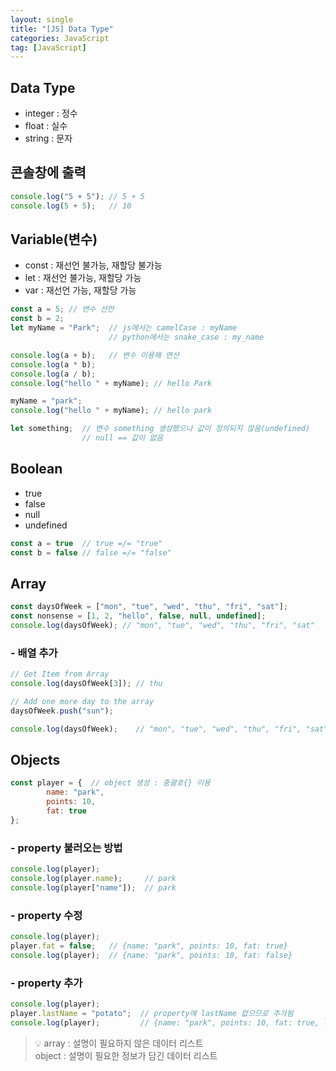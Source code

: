 ```yaml
---
layout: single
title: "[JS] Data Type"
categories: JavaScript
tag: [JavaScript]
---
```


## Data Type

- integer : 정수
- float : 실수
- string : 문자

## 콘솔창에 출력

```js
console.log("5 + 5"); // 5 + 5
console.log(5 + 5);   // 10

```

## Variable(변수)

- const : 재선언 불가능, 재할당 불가능
- let : 재선언 불가능, 재할당 가능
- var :  재선언 가능, 재할당 가능

```js
const a = 5; // 변수 선언
const b = 2;
let myName = "Park";  // js에서는 camelCase : myName
                      // python에서는 snake_case : my_name

console.log(a + b);   // 변수 이용해 연산
console.log(a * b);
console.log(a / b);
console.log("hello " + myName); // hello Park

myName = "park";
console.log("hello " + myName); // hello park

```

```js
let something;  // 변수 something 생성했으나 값이 정의되지 않음(undefined)
                // null == 값이 없음
```

## Boolean
- true
- false
- null
- undefined

```js
const a = true  // true =/= "true"
const b = false // false =/= "false"

```

## Array

```js
const daysOfWeek = ["mon", "tue", "wed", "thu", "fri", "sat"];
const nonsense = [1, 2, "hello", false, null, undefined];
console.log(daysOfWeek); // "mon", "tue", "wed", "thu", "fri", "sat"
```

### - 배열 추가
```js
// Get Item from Array
console.log(daysOfWeek[3]); // thu

// Add one more day to the array
daysOfWeek.push("sun");

console.log(daysOfWeek);    // "mon", "tue", "wed", "thu", "fri", "sat", "sun"

```

## Objects

```js
const player = {  // object 생성 : 중괄호{} 이용
		name: "park",
		points: 10,
		fat: true
};

```

### - property 불러오는 방법

```js
console.log(player);
console.log(player.name);     // park
console.log(player["name"]);  // park
```

### - property 수정

```js
console.log(player);
player.fat = false;   // {name: "park", points: 10, fat: true}
console.log(player);  // {name: "park", points: 10, fat: false} 
```

### - property 추가

```js
console.log(player);
player.lastName = "potato";  // property에 lastName 없으므로 추가됨
console.log(player);         // {name: "park", points: 10, fat: true, lastname: "potato"}
```

>💡 array : 설명이 필요하지 않은 데이터 리스트
><br>   object : 설명이 필요한 정보가 담긴 데이터 리스트

